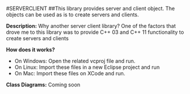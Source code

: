 #SERVERCLIENT
##This library provides server and client object. The objects can be used as is to create servers and clients. 

__Description:__
Why another server client library? One of the factors that drove me to this library was to provide C++ 03 and C++ 11 functionality to create servers and clients


__How does it works?__
- On Windows: Open the related vcproj file and run.
- On Linux: Import these files in a new Eclipse project and run
- On Mac: Import these files on XCode and run.

__Class Diagrams:__
Coming soon
